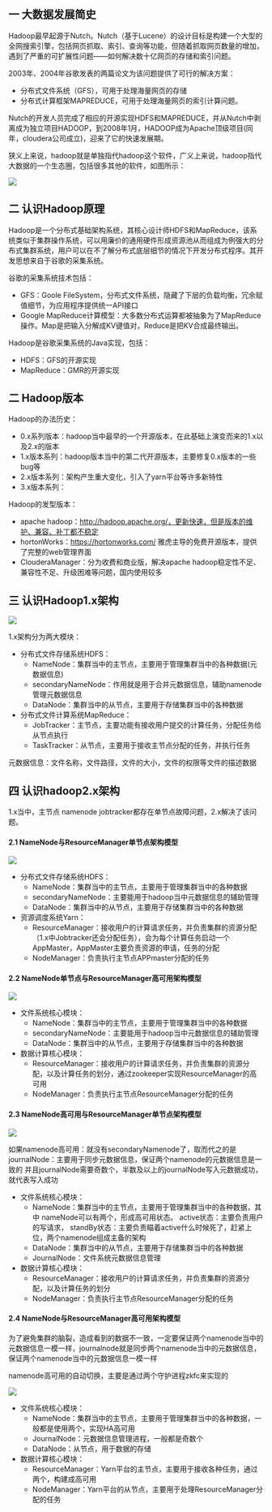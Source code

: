 ## 一 大数据发展简史

Hadoop最早起源于Nutch。Nutch（基于Lucene）的设计目标是构建一个大型的全网搜索引擎，包括网页抓取、索引、查询等功能，但随着抓取网页数量的增加，遇到了严重的可扩展性问题——如何解决数十亿网页的存储和索引问题。  

2003年、2004年谷歌发表的两篇论文为该问题提供了可行的解决方案：
- 分布式文件系统（GFS），可用于处理海量网页的存储
- 分布式计算框架MAPREDUCE，可用于处理海量网页的索引计算问题。

Nutch的开发人员完成了相应的开源实现HDFS和MAPREDUCE，并从Nutch中剥离成为独立项目HADOOP，到2008年1月，HADOOP成为Apache顶级项目(同年，cloudera公司成立)，迎来了它的快速发展期。  

狭义上来说，hadoop就是单独指代hadoop这个软件，广义上来说，hadoop指代大数据的一个生态圈，包括很多其他的软件，如图所示：  

![](../images/bigdata/hadoop-00.png)  

## 二 认识Hadoop原理

Hadoop是一个分布式基础架构系统，其核心设计师HDFS和MapReduce，该系统类似于集群操作系统，可以用廉价的通用硬件形成资源池从而组成为例强大的分布式集群系统，用户可以在不了解分布式底层细节的情况下开发分布式程序。其开发思想来自于谷歌的采集系统。  

谷歌的采集系统技术包括：
- GFS：Goole FileSystem，分布式文件系统，隐藏了下层的负载均衡，冗余赋值细节，为应用程序提供统一API接口
- Google MapReduce计算模型：大多数分布式运算都被抽象为了MapReduce操作。Map是把输入分解成KV键值对，Reduce是把KV合成最终输出。

Hadoop是谷歌采集系统的Java实现，包括：
- HDFS：GFS的开源实现
- MapReduce：GMR的开源实现

## 二 Hadoop版本

Hadoop的办法历史：
- 0.x系列版本：hadoop当中最早的一个开源版本，在此基础上演变而来的1.x以及2.x的版本
- 1.x版本系列：hadoop版本当中的第二代开源版本，主要修复0.x版本的一些bug等
- 2.x版本系列：架构产生重大变化，引入了yarn平台等许多新特性
- 3.x版本系列：

Hadoop的发型版本：
- apache hadoop：http://hadoop.apache.org/，更新快速，但是版本的维护、兼容、补丁都不稳定
- hortonWorks：https://hortonworks.com/ 雅虎主导的免费开源版本，提供了完整的web管理界面
- ClouderaManager：分为收费和商业版，解决apache hadoop稳定性不足、兼容性不足、升级困难等问题，国内使用较多

## 三 认识Hadoop1.x架构  

![](../images/bigdata/hadoop-01.png)  

1.x架构分为两大模块：
- 分布式文件存储系统HDFS：
  - NameNode：集群当中的主节点，主要用于管理集群当中的各种数据(元数据信息)
  - secondaryNameNode：作用就是用于合并元数据信息，辅助namenode管理元数据信息
  - DataNode：集群当中的从节点，主要用于存储集群当中的各种数据
- 分布式文件计算系统MapReduce：
  - JobTracker：主节点，主要功能有接收用户提交的计算任务，分配任务给从节点执行
  - TaskTracker：从节点，主要用于接收主节点分配的任务，并执行任务

元数据信息：文件名称，文件路径，文件的大小，文件的权限等文件的描述数据

## 四 认识hadoop2.x架构 

1.x当中，主节点  namenode  jobtracker都存在单节点故障问题，2.x解决了该问题。  

#### 2.1 NameNode与ResourceManager单节点架构模型

![](../images/bigdata/hadoop-02.png)  

- 分布式文件存储系统HDFS：
  - NameNode：集群当中的主节点，主要用于管理集群当中的各种数据
  - secondaryNameNode：主要能用于hadoop当中元数据信息的辅助管理
  - DataNode：集群当中的从节点，主要用于存储集群当中的各种数据
- 资源调度系统Yarn：
  - ResourceManager：接收用户的计算请求任务，并负责集群的资源分配（1.x中Jobtracker还会分配任务），会为每个计算任务启动一个AppMaster，AppMaster主要负责资源的申请，任务的分配
  - NodeManager：负责执行主节点APPmaster分配的任务

#### 2.2 NameNode单节点与ResourceManager高可用架构模型

![](../images/bigdata/hadoop-03.png) 

- 文件系统核心模块：
  - NameNode：集群当中的主节点，主要用于管理集群当中的各种数据
  - secondaryNameNode：主要能用于hadoop当中元数据信息的辅助管理
  - DataNode：集群当中的从节点，主要用于存储集群当中的各种数据
- 数据计算核心模块：
  - ResourceManager：接收用户的计算请求任务，并负责集群的资源分配，以及计算任务的划分，通过zookeeper实现ResourceManager的高可用
  - NodeManager：负责执行主节点ResourceManager分配的任务

#### 2.3 NameNode高可用与ResourceManager单节点架构模型

![](../images/bigdata/hadoop-04.png)   

如果namenode高可用：就没有secondaryNamenode了，取而代之的是journalNode：主要用于同步元数据信息，保证两个namenode的元数据信息是一致的
并且journalNode需要奇数个，半数及以上的journalNode写入元数据成功，就代表写入成功

- 文件系统核心模块：
  - NameNode：集群当中的主节点，主要用于管理集群当中的各种数据，其中 nameNode可以有两个，形成高可用状态。 active状态：主要负责用户的写请求， standBy状态：主要负责瞄着active什么时候死了，赶紧上位，两个namenode组成主备的架构   
  - DataNode：集群当中的从节点，主要用于存储集群当中的各种数据
  - JournalNode：文件系统元数据信息管理
- 数据计算核心模块：
  - ResourceManager：接收用户的计算请求任务，并负责集群的资源分配，以及计算任务的划分
  - NodeManager：负责执行主节点ResourceManager分配的任务


#### 2.4 NameNode与ResourceManager高可用架构模型  

为了避免集群的脑裂，造成看到的数据不一致，一定要保证两个namenode当中的元数据信息一模一样，journalnode就是同步两个namenode当中的元数据信息，保证两个namenode当中的元数据信息一模一样  

namenode高可用的自动切换，主要是通过两个守护进程zkfc来实现的

![](../images/bigdata/hadoop-05.png) 

- 文件系统核心模块：
  - NameNode：集群当中的主节点，主要用于管理集群当中的各种数据，一般都是使用两个，实现HA高可用
  - JournalNode：元数据信息管理进程，一般都是奇数个
  - DataNode：从节点，用于数据的存储
- 数据计算核心模块：
  - ResourceManager：Yarn平台的主节点，主要用于接收各种任务，通过两个，构建成高可用
  - NodeManager：Yarn平台的从节点，主要用于处理ResourceManager分配的任务